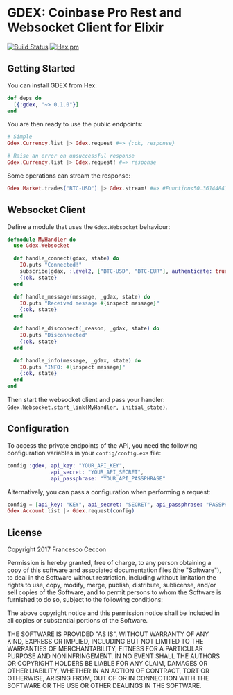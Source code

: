 # GDEX: Coinbase Pro Rest and Websocket Client for Elixir

[![Build Status](https://travis-ci.org/fracek/gdex.svg?branch=master)](https://travis-ci.org/fracek/gdex) [![Hex.pm](https://img.shields.io/hexpm/v/gdex.svg)](https://hex.pm/packages/gdex)

## Getting Started

You can install GDEX from Hex:

```elixir
def deps do
  [{:gdex, "~> 0.1.0"}]
end
```

You are then ready to use the public endpoints:

```elixir
# Simple
Gdex.Currency.list |> Gdex.request #=> {:ok, response}

# Raise an error on unsuccessful response
Gdex.Currency.list |> Gdex.request! #=> response
```

Some operations can stream the response:

```elixir
Gdex.Market.trades("BTC-USD") |> Gdex.stream! #=> #Function<50.36144841/2 in Stream.resource/3>
```

## Websocket Client

Define a module that uses the `Gdex.Websocket` behaviour:

```elixir
defmodule MyHandler do
  use Gdex.Websocket

  def handle_connect(gdax, state) do
    IO.puts "Connected!"
    subscribe(gdax, :level2, ["BTC-USD", "BTC-EUR"], authenticate: true)
    {:ok, state}
  end

  def handle_message(message, _gdax, state) do
    IO.puts "Received message #{inspect message}"
    {:ok, state}
  end

  def handle_disconnect(_reason, _gdax, state) do
    IO.puts "Disconnected"
    {:ok, state}
  end

  def handle_info(message, _gdax, state) do
    IO.puts "INFO: #{inspect message}"
    {:ok, state}
  end
end
```

Then start the websocket client and pass your handler: `Gdex.Websocket.start_link(MyHandler, initial_state)`.

## Configuration

To access the private endpoints of the API, you need the following configuration
variables in your `config/config.exs` file:

```elixir
config :gdex, api_key: "YOUR_API_KEY",
              api_secret: "YOUR_API_SECRET",
              api_passphrase: "YOUR_API_PASSPHRASE"
```

Alternatively, you can pass a configuration when performing a request:

```elixir
config = [api_key: "KEY", api_secret: "SECRET", api_passphrase: "PASSPHRASE"]
Gdex.Account.list |> Gdex.request(config)
```

## License

Copyright 2017 Francesco Ceccon

Permission is hereby granted, free of charge, to any person obtaining
a copy of this software and associated documentation files (the
"Software"), to deal in the Software without restriction, including
without limitation the rights to use, copy, modify, merge, publish,
distribute, sublicense, and/or sell copies of the Software, and to
permit persons to whom the Software is furnished to do so, subject to
the following conditions:

The above copyright notice and this permission notice shall be
included in all copies or substantial portions of the Software.

THE SOFTWARE IS PROVIDED "AS IS", WITHOUT WARRANTY OF ANY KIND,
EXPRESS OR IMPLIED, INCLUDING BUT NOT LIMITED TO THE WARRANTIES OF
MERCHANTABILITY, FITNESS FOR A PARTICULAR PURPOSE AND
NONINFRINGEMENT. IN NO EVENT SHALL THE AUTHORS OR COPYRIGHT HOLDERS BE
LIABLE FOR ANY CLAIM, DAMAGES OR OTHER LIABILITY, WHETHER IN AN ACTION
OF CONTRACT, TORT OR OTHERWISE, ARISING FROM, OUT OF OR IN CONNECTION
WITH THE SOFTWARE OR THE USE OR OTHER DEALINGS IN THE SOFTWARE.
